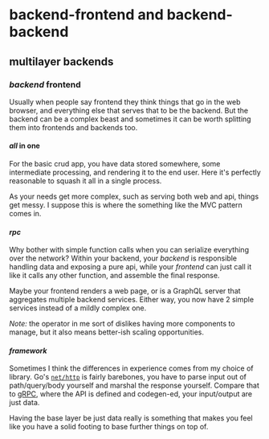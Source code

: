 # backend-frontend and backend-backend

## multilayer backends

### _backend_ frontend

Usually when people say frontend they think things that go in the web browser,
and everything else that serves that to be the backend.
But the backend can be a complex beast
and sometimes it can be worth splitting them into frontends and backends too.

#### _all_ in one

For the basic crud app, you have data stored somewhere,
some intermediate processing, and rendering it to the end user.
Here it's perfectly reasonable to squash it all in a single process.

As your needs get more complex, such as serving both web and api,
things get messy.
I suppose this is where the something like the MVC pattern comes in.

#### _rpc_

Why bother with simple function calls
when you can serialize everything over the network?
Within your backend,
your _backend_ is responsible handling data
and exposing a pure api,
while your _frontend_ can just call it like it calls any other function,
and assemble the final response.

Maybe your frontend renders a web page,
or is a GraphQL server that aggregates multiple backend services.
Either way, you now have 2 simple services instead of a mildly complex one.

_Note:_ the operator in me sort of dislikes having more components to manage,
but it also means better-ish scaling opportunities.

#### _framework_

Sometimes I think the differences in experience comes from my choice of library.
Go's [`net/http`](https://pkg.go.dev/net/http) is fairly barebones,
you have to parse input out of path/query/body yourself and marshal the response yourself.
Compare that to [gRPC](https://pkg.go.dev/google.golang.org/grpc),
where the API is defined and codegen-ed,
your input/output are just data.

Having the base layer be just data really is something
that makes you feel like you have a solid footing to base further things on top of.
